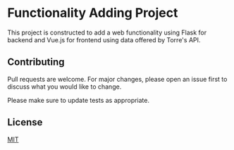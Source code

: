 # Functionality Adding Project

This project is constructed to add a web functionality using Flask for backend and Vue.js for frontend using data offered by Torre's API.

## Contributing
Pull requests are welcome. For major changes, please open an issue first to discuss what you would like to change.

Please make sure to update tests as appropriate.

## License
[MIT](https://choosealicense.com/licenses/mit/)